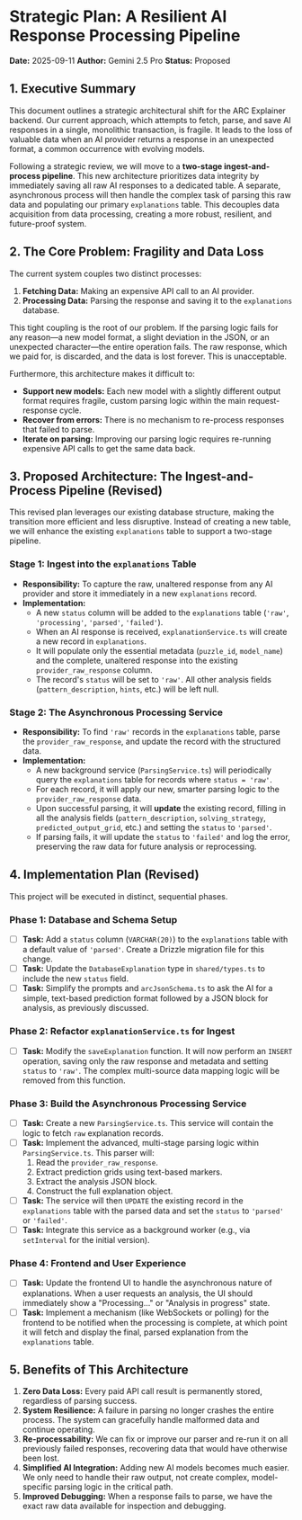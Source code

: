 # Strategic Plan: A Resilient AI Response Processing Pipeline

**Date:** 2025-09-11
**Author:** Gemini 2.5 Pro
**Status:** Proposed

## 1. Executive Summary

This document outlines a strategic architectural shift for the ARC Explainer backend. Our current approach, which attempts to fetch, parse, and save AI responses in a single, monolithic transaction, is fragile. It leads to the loss of valuable data when an AI provider returns a response in an unexpected format, a common occurrence with evolving models. 

Following a strategic review, we will move to a **two-stage ingest-and-process pipeline**. This new architecture prioritizes data integrity by immediately saving all raw AI responses to a dedicated table. A separate, asynchronous process will then handle the complex task of parsing this raw data and populating our primary `explanations` table. This decouples data acquisition from data processing, creating a more robust, resilient, and future-proof system.

## 2. The Core Problem: Fragility and Data Loss

The current system couples two distinct processes:
1.  **Fetching Data:** Making an expensive API call to an AI provider.
2.  **Processing Data:** Parsing the response and saving it to the `explanations` database.

This tight coupling is the root of our problem. If the parsing logic fails for any reason—a new model format, a slight deviation in the JSON, or an unexpected character—the entire operation fails. The raw response, which we paid for, is discarded, and the data is lost forever. This is unacceptable.

Furthermore, this architecture makes it difficult to:
-   **Support new models:** Each new model with a slightly different output format requires fragile, custom parsing logic within the main request-response cycle.
-   **Recover from errors:** There is no mechanism to re-process responses that failed to parse. 
-   **Iterate on parsing:** Improving our parsing logic requires re-running expensive API calls to get the same data back.

## 3. Proposed Architecture: The Ingest-and-Process Pipeline (Revised)

This revised plan leverages our existing database structure, making the transition more efficient and less disruptive. Instead of creating a new table, we will enhance the existing `explanations` table to support a two-stage pipeline.

### Stage 1: Ingest into the `explanations` Table

-   **Responsibility:** To capture the raw, unaltered response from any AI provider and store it immediately in a new `explanations` record.
-   **Implementation:**
    -   A new `status` column will be added to the `explanations` table (`'raw'`, `'processing'`, `'parsed'`, `'failed'`).
    -   When an AI response is received, `explanationService.ts` will create a new record in `explanations`.
    -   It will populate only the essential metadata (`puzzle_id`, `model_name`) and the complete, unaltered response into the existing `provider_raw_response` column.
    -   The record's `status` will be set to `'raw'`. All other analysis fields (`pattern_description`, `hints`, etc.) will be left null.

### Stage 2: The Asynchronous Processing Service

-   **Responsibility:** To find `'raw'` records in the `explanations` table, parse the `provider_raw_response`, and update the record with the structured data.
-   **Implementation:**
    -   A new background service (`ParsingService.ts`) will periodically query the `explanations` table for records where `status = 'raw'`.
    -   For each record, it will apply our new, smarter parsing logic to the `provider_raw_response` data.
    -   Upon successful parsing, it will **update** the existing record, filling in all the analysis fields (`pattern_description`, `solving_strategy`, `predicted_output_grid`, etc.) and setting the `status` to `'parsed'`.
    -   If parsing fails, it will update the `status` to `'failed'` and log the error, preserving the raw data for future analysis or reprocessing.

## 4. Implementation Plan (Revised)

This project will be executed in distinct, sequential phases.

### Phase 1: Database and Schema Setup

-   [ ] **Task:** Add a `status` column (`VARCHAR(20)`) to the `explanations` table with a default value of `'parsed'`. Create a Drizzle migration file for this change.
-   [ ] **Task:** Update the `DatabaseExplanation` type in `shared/types.ts` to include the new `status` field.
-   [ ] **Task:** Simplify the prompts and `arcJsonSchema.ts` to ask the AI for a simple, text-based prediction format followed by a JSON block for analysis, as previously discussed.

### Phase 2: Refactor `explanationService.ts` for Ingest

-   [ ] **Task:** Modify the `saveExplanation` function. It will now perform an `INSERT` operation, saving only the raw response and metadata and setting `status` to `'raw'`. The complex multi-source data mapping logic will be removed from this function.

### Phase 3: Build the Asynchronous Processing Service

-   [ ] **Task:** Create a new `ParsingService.ts`. This service will contain the logic to fetch `raw` explanation records.
-   [ ] **Task:** Implement the advanced, multi-stage parsing logic within `ParsingService.ts`. This parser will:
    1.  Read the `provider_raw_response`.
    2.  Extract prediction grids using text-based markers.
    3.  Extract the analysis JSON block.
    4.  Construct the full explanation object.
-   [ ] **Task:** The service will then `UPDATE` the existing record in the `explanations` table with the parsed data and set the `status` to `'parsed'` or `'failed'`.
-   [ ] **Task:** Integrate this service as a background worker (e.g., via `setInterval` for the initial version).

### Phase 4: Frontend and User Experience

-   [ ] **Task:** Update the frontend UI to handle the asynchronous nature of explanations. When a user requests an analysis, the UI should immediately show a "Processing..." or "Analysis in progress" state.
-   [ ] **Task:** Implement a mechanism (like WebSockets or polling) for the frontend to be notified when the processing is complete, at which point it will fetch and display the final, parsed explanation from the `explanations` table.

## 5. Benefits of This Architecture

1.  **Zero Data Loss:** Every paid API call result is permanently stored, regardless of parsing success.
2.  **System Resilience:** A failure in parsing no longer crashes the entire process. The system can gracefully handle malformed data and continue operating.
3.  **Re-processability:** We can fix or improve our parser and re-run it on all previously failed responses, recovering data that would have otherwise been lost.
4.  **Simplified AI Integration:** Adding new AI models becomes much easier. We only need to handle their raw output, not create complex, model-specific parsing logic in the critical path.
5.  **Improved Debugging:** When a response fails to parse, we have the exact raw data available for inspection and debugging.
